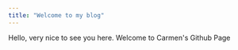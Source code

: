 ```yaml
---
title: "Welcome to my blog"
---
```


Hello, very nice to see you here. Welcome to Carmen's Github Page

